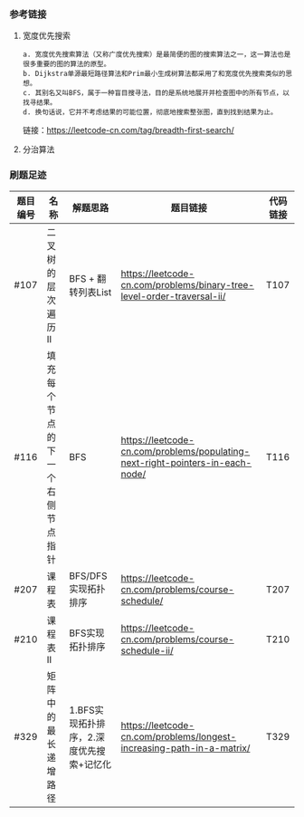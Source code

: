 ### 参考链接
1. 宽度优先搜索

    ```
    a. 宽度优先搜索算法（又称广度优先搜索）是最简便的图的搜索算法之一，这一算法也是很多重要的图的算法的原型。
    b. Dijkstra单源最短路径算法和Prim最小生成树算法都采用了和宽度优先搜索类似的思想。
    c. 其别名又叫BFS，属于一种盲目搜寻法，目的是系统地展开并检查图中的所有节点，以找寻结果。
    d. 换句话说，它并不考虑结果的可能位置，彻底地搜索整张图，直到找到结果为止。
    ```
    链接：https://leetcode-cn.com/tag/breadth-first-search/

2. 分治算法




### 刷题足迹
|  题目编号  | 名称  | 解题思路 | 题目链接  | 代码链接 |
|-----------|------|--------|----------|---------|
| #107 | 二叉树的层次遍历 II | BFS + 翻转列表List | https://leetcode-cn.com/problems/binary-tree-level-order-traversal-ii/ | T107 |
| #116 | 填充每个节点的下一个右侧节点指针 | BFS  | https://leetcode-cn.com/problems/populating-next-right-pointers-in-each-node/ |  T116 |
| #207 | 课程表 | BFS/DFS 实现拓扑排序 | https://leetcode-cn.com/problems/course-schedule/ | T207 |
| #210 | 课程表II | BFS实现拓扑排序 | https://leetcode-cn.com/problems/course-schedule-ii/ | T210 |
| #329 | 矩阵中的最长递增路径 | 1.BFS实现拓扑排序，2.深度优先搜索+记忆化 | https://leetcode-cn.com/problems/longest-increasing-path-in-a-matrix/ | T329 |

